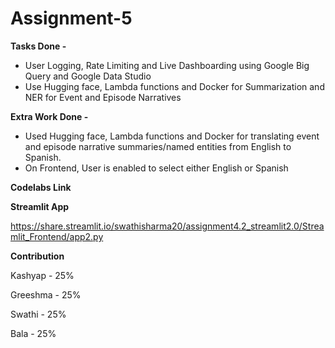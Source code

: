 # Assignment-5

**Tasks Done -**
* User Logging, Rate Limiting and Live Dashboarding using Google Big Query and Google Data Studio
* Use Hugging face, Lambda functions and Docker for Summarization and NER for Event and Episode Narratives

**Extra Work Done -**
* Used Hugging face, Lambda functions and Docker for translating event and episode narrative summaries/named entities from English to Spanish.
* On Frontend, User is enabled to select either English or Spanish  


**Codelabs Link**




**Streamlit App**

https://share.streamlit.io/swathisharma20/assignment4.2_streamlit2.0/Streamlit_Frontend/app2.py


**Contribution**

Kashyap - 25%

Greeshma - 25%

Swathi - 25%

Bala - 25%

